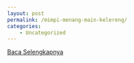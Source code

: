 ```yaml
---
layout: post
permalink: /mimpi-menang-main-kelereng/
categories:
    - Uncategorized
---
```


[Baca Selengkapnya](/05)